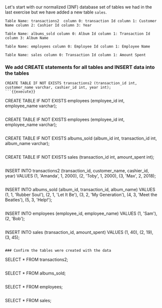 Let's start with our normalized (3NF) database set of tables we had in the last exercise but we have added a new table `sales`. 

`Table Name: transactions2 
column 0: transaction Id
column 1: Customer Name
column 2: Cashier Id
column 3: Year `

`Table Name: albums_sold
column 0: Album Id
column 1: Transaction Id
column 3: Album Name` 

`Table Name: employees
column 0: Employee Id
column 1: Employee Name `

`Table Name: sales
column 0: Transaction Id
column 1: Amount Spent
`

### We add CREATE statements for all tables and INSERT data into the tables

```
CREATE TABLE IF NOT EXISTS transactions2 (transaction_id int, customer_name varchar, cashier_id int, year int);
```{{execute}}

```
CREATE TABLE IF NOT EXISTS employees (employee_id int, employee_name varchar);
```{{execute}}

```
CREATE TABLE IF NOT EXISTS employees (employee_id int, employee_name varchar);
```{{execute}}

```
CREATE TABLE IF NOT EXISTS albums_sold (album_id int, transaction_id int, 
                                                          album_name varchar);
```{{execute}}

```
CREATE TABLE IF NOT EXISTS sales (transaction_id int, amount_spent int);
 ```{{execute}}
```
INSERT INTO transactions2 (transaction_id, customer_name, cashier_id, year) 
                 VALUES 
                 (1, 'Amanda', 1, 2000), (2, 'Toby', 1, 2000), (3, 'Max', 2, 2018);
```{{execute}}
```
INSERT INTO albums_sold (album_id, transaction_id, album_name) 
                 VALUES (1, 1, 'Rubber Soul'), (2, 1, 'Let It Be'), (3, 2, 'My Generation'), (4, 3, 'Meet the Beatles'), (5, 3, 'Help!');
```{{execute}}
```
INSERT INTO employees (employee_id, employee_name) 
                 VALUES (1, 'Sam'), (2, 'Bob');
```{{execute}}

```
INSERT INTO sales (transaction_id, amount_spent) 
                 VALUES 
                 (1, 40), (2, 19), (3, 45);
```{{execute}}

### Confirm the tables were created with the data
```
SELECT * FROM transactions2;
```{{execute}}
```
SELECT * FROM albums_sold;
```{{execute}}
```
SELECT * FROM employees;
```{{execute}}
```
SELECT * FROM sales;
```{{execute}}

